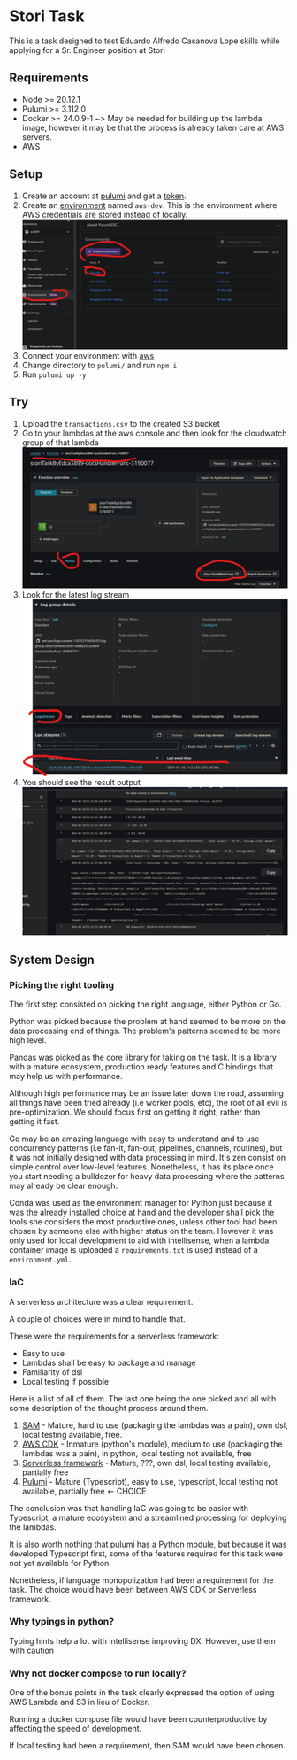 # Stori Task

This is a task designed to test Eduardo Alfredo Casanova Lope skills while applying for a Sr. Engineer position at Stori

## Requirements

- Node >= 20.12.1
- Pulumi >= 3.112.0
- Docker >= 24.0.9-1 ~> May be needed for building up the lambda image, however it may be that the process is already taken care at AWS servers.
- AWS

## Setup

1. Create an account at [pulumi](https://www.pulumi.com/docs/get-started/) and get a [token](https://www.pulumi.com/docs/pulumi-cloud/access-management/access-tokens/#personal-access-tokens).
2. Create an [environment](https://www.pulumi.com/docs/esc/) named `aws-dev`. This is the environment where AWS credentials are stored instead of locally.
![alt text](image-3.png)
3. Connect your environment with [aws](https://www.pulumi.com/docs/esc/environments/#using-secrets-providers-and-oidc)
4. Change directory to `pulumi/` and run `npm i`
5. Run `pulumi up -y`

## Try

1. Upload the `transactions.csv` to the created S3 bucket
2. Go to your lambdas at the aws console and then look for the cloudwatch group of that lambda
![Lambda page](image-1.png)
3. Look for the latest log stream
![Lambda stream](image-2.png)
1. You should see the result output
![Cloudwatch lambda logs](image.png)

## System Design

### Picking the right tooling

The first step consisted on picking the right language, either Python or Go.

Python was picked because the problem at hand seemed to be more on the data processing end of things. The problem's patterns seemed to be more high level.

Pandas was picked as the core library for taking on the task. It is a library with a mature ecosystem, production ready features and C bindings that may help us with performance.

Although high performance may be an issue later down the road, assuming all things have been tried already (i.e worker pools, etc), the root of all evil is pre-optimization. We should focus first on getting it right, rather than getting it fast.

Go may be an amazing language with easy to understand and to use concurrency patterns (i.e fan-it, fan-out, pipelines, channels, routines), but it was not initially designed with data processing in mind. It's zen consist on simple control over low-level features. Nonetheless, it has its place once you start needing a bulldozer for heavy data processing where the patterns may already be clear enough.

Conda was used as the environment manager for Python just because it was the already installed choice at hand and the developer shall pick the tools she considers the most productive ones, unless other tool had been chosen by someone else with higher status on the team. However it was only used for local development to aid with intellisense, when a lambda container image is uploaded a `requirements.txt` is used instead of a `environment.yml`.

### IaC

A serverless architecture was a clear requirement.

A couple of choices were in mind to handle that.

These were the requirements for a serverless framework:

- Easy to use
- Lambdas shall be easy to package and manage
- Familiarity of dsl
- Local testing if possible

Here is a list of all of them. The last one being the one picked and all with some description of the thought process around them.

1. [SAM](https://aws.amazon.com/serverless/sam/) - Mature, hard to use (packaging the lambdas was a pain), own dsl, local testing available, free.
2. [AWS CDK](https://aws.amazon.com/cdk/) - Inmature (python's module), medium to use (packaging the lambdas was a pain), in python, local testing not available, free
3. [Serverless framework](https://www.serverless.com/framework) - Mature, ???, own dsl, local testing available, partially free
4. [Pulumi](https://www.pulumi.com/docs/) - Mature (Typescript), easy to use, typescript, local testing not available, partially free <- CHOICE

The conclusion was that handling IaC was going to be easier with Typescript, a mature ecosystem and a streamlined processing for deploying the lambdas.

It is also worth nothing that pulumi has a Python module, but because it was developed Typescript first, some of the features required for this task were not yet available for Python.

Nonetheless, if language monopolization had been a requirement for the task. The choice would have been between AWS CDK or Serverless framework.

### Why typings in python?

Typing hints help a lot with intellisense improving DX. However, use them with caution

### Why not docker compose to run locally?

One of the bonus points in the task clearly expressed the option of using AWS Lambda and S3 in lieu of Docker.

Running a docker compose file would have been counterproductive by affecting the speed of development.

If local testing had been a requirement, then SAM would have been chosen.
